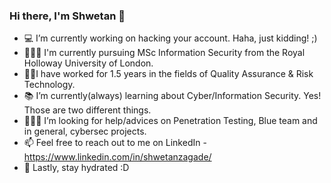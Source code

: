 ### Hi there, I'm Shwetan 👋 

- 💻 I’m currently working on hacking your account. Haha, just kidding! ;)
- 👨🏻‍🎓 I'm currently pursuing MSc Information Security from the Royal Holloway University of London. 
- 🤝🏻I have worked for 1.5 years in the fields of Quality Assurance & Risk Technology. 
- 📚 I’m currently(always) learning about Cyber/Information Security. Yes! Those are two different things.
- 🙋🏻‍♂️ I’m looking for help/advices on Penetration Testing, Blue team and in general, cybersec projects.
- 📫 Feel free to reach out to me on LinkedIn - https://www.linkedin.com/in/shwetanzagade/
- 🧃 Lastly, stay hydrated :D

<!--
**shwetan-zagade/shwetan-zagade** is a ✨ _special_ ✨ repository because its `README.md` (this file) appears on your GitHub profile.

Here are some ideas to get you started:

- 🔭 I’m currently working on ...
- 🌱 I’m currently learning ...
- 👯 I’m looking to collaborate on ...
- 🤔 I’m looking for help with ...
- 💬 Ask me about ...
- 📫 How to reach me: ...
- 😄 Pronouns: ...
- ⚡ Fun fact: ...
-->
